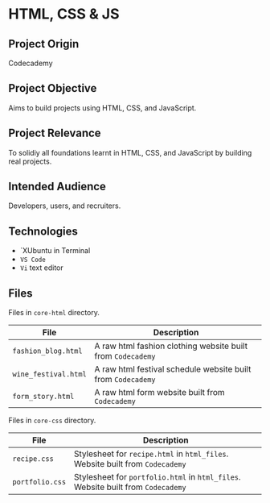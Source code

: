 # HTML, CSS & JS 

## Project Origin
Codecademy

## Project Objective
Aims to build projects using HTML, CSS, and JavaScript.

## Project Relevance
To solidiy all foundations learnt in HTML, CSS, and JavaScript by building real projects.

## Intended Audience
Developers, users, and recruiters.

## Technologies
* `XUbuntu in Terminal
* `VS Code `
* `Vi` text editor

## Files
Files in `core-html` directory.

| File | Description |
| - | - |
|`fashion_blog.html`| A raw html fashion clothing website built from `Codecademy`|
|`wine_festival.html`| A raw html festival schedule website built from `Codecademy`|
|`form_story.html`| A raw html form website built from `Codecademy`|

Files in `core-css` directory.

| File | Description |
| - | - |
|`recipe.css`| Stylesheet for `recipe.html` in `html_files`. Website built from `Codecademy`|
|`portfolio.css`| Stylesheet for `portfolio.html` in `html_files`. Website built from `Codecademy`|